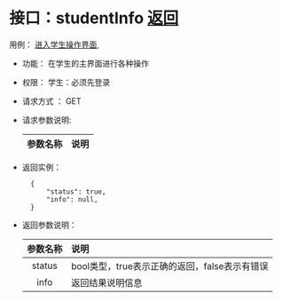 
# 接口：studentInfo  [返回](../README.md)
用例： [进入学生操作界面](../用例/学生界面.md),

- 功能：
    在学生的主界面进行各种操作
    
- 权限：
    学生：必须先登录    
    

- 请求方式 ：
    GET
      
- 请求参数说明:        

  |参数名称|说明|
  |:---------:|:--------------------------------------------------------|      
  
- 返回实例：

        {         
            "status": true,
            "info": null,
        }
 
- 返回参数说明：    
 
  |参数名称|说明|
  |:---------:|:--------------------------------------------------------|      
  |status|bool类型，true表示正确的返回，false表示有错误|
  |info|返回结果说明信息|
  

